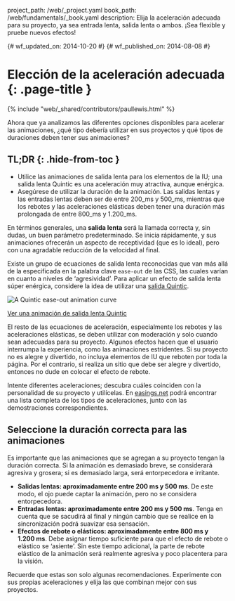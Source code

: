 project_path: /web/_project.yaml
book_path: /web/fundamentals/_book.yaml
description: Elija la aceleración adecuada para su proyecto, ya sea entrada lenta, salida lenta o ambos. ¡Sea flexible y pruebe nuevos efectos!

{# wf_updated_on: 2014-10-20 #}
{# wf_published_on: 2014-08-08 #}

# Elección de la aceleración adecuada {: .page-title }

{% include "web/_shared/contributors/paullewis.html" %}


Ahora que ya analizamos las diferentes opciones disponibles para acelerar las animaciones, ¿qué tipo debería utilizar en sus proyectos y qué tipos de duraciones deben tener sus animaciones?

## TL;DR {: .hide-from-toc }
- Utilice las animaciones de salida lenta para los elementos de la IU; una salida lenta Quintic es una aceleración muy atractiva, aunque enérgica.
- Asegúrese de utilizar la duración de la animación. Las salidas lentas y las entradas lentas deben ser de entre 200\_ms y 500\_ms, mientras que los rebotes y las aceleraciones elásticas deben tener una duración más prolongada de entre 800\_ms y 1.200\_ms.


En términos generales, una **salida lenta** será la llamada correcta y, sin dudas, un buen parámetro predeterminado. Se inicia rápidamente, y sus animaciones ofrecerán un aspecto de receptividad (que es lo ideal), pero con una agradable reducción de la velocidad al final.

Existe un grupo de ecuaciones de salida lenta reconocidas que van más allá de la especificada en la palabra clave `ease-out` de las CSS, las cuales varían en cuanto a niveles de ‘agresividad’. Para aplicar un efecto de salida lenta súper enérgica, considere la idea de utilizar una [salida Quintic](http://easings.net/#easeOutQuint).

<img src="images/quintic-ease-out-markers.png" alt="A Quintic ease-out animation curve" style="max-width: 300px"/>

<a href="https://googlesamples.github.io/web-fundamentals/samples/../fundamentals/design-and-ui/animations/box-move-quintic-ease-out.html">Ver una animación de salida lenta Quintic</a>

El resto de las ecuaciones de aceleración, especialmente los rebotes y las aceleraciones elásticas, se deben utilizar con moderación y solo cuando sean adecuadas para su proyecto. Algunos efectos hacen que el usuario interrumpa la experiencia, como las animaciones estridentes. Si su proyecto no es alegre y divertido, no incluya elementos de IU que reboten por toda la página. Por el contrario, si realiza un sitio que debe ser alegre y divertido, entonces no dude en colocar el efecto de rebote.

Intente diferentes aceleraciones; descubra cuáles coinciden con la personalidad de su proyecto y utilícelas. En [easings.net](http://easings.net) podrá encontrar una lista completa de los tipos de aceleraciones, junto con las demostraciones correspondientes.

## Seleccione la duración correcta para las animaciones

Es importante que las animaciones que se agregan a su proyecto tengan la duración correcta. Si la animación es demasiado breve, se considerará agresiva y grosera; si es demasiado larga, será entorpecedora e irritante.

* **Salidas lentas: aproximadamente entre 200 ms y 500 ms**. De este modo, el ojo puede captar la animación, pero no se considera entorpecedora.
* **Entradas lentas: aproximadamente entre 200 ms y 500 ms**. Tenga en cuenta que se sacudirá al final y ningún cambio que se realice en la sincronización podrá suavizar esa sensación.
* **Efectos de rebote o elásticos: aproximadamente entre 800 ms y 1.200 ms**. Debe asignar tiempo suficiente para que el efecto de rebote o elástico se ‘asiente’. Sin este tiempo adicional, la parte de rebote elástico de la animación será realmente agresiva y poco placentera para la visión.

Recuerde que estas son solo algunas recomendaciones. Experimente con sus propias aceleraciones y elija las que combinan mejor con sus proyectos.



